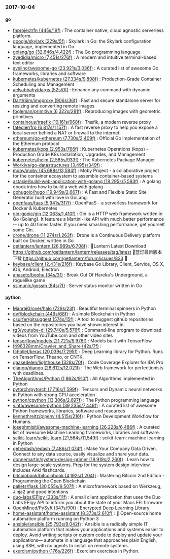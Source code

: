 ### 2017-10-04

#### go
* [fnproject/fn (445s/19f)](https://github.com/fnproject/fn) : The container native, cloud agnostic serverless platform.
* [google/skylark (229s/5f)](https://github.com/google/skylark) : Skylark in Go: the Skylark configuration language, implemented in Go
* [golang/go (32,646s/4,422f)](https://github.com/golang/go) : The Go programming language
* [zyedidia/micro (7,451s/276f)](https://github.com/zyedidia/micro) : A modern and intuitive terminal-based text editor
* [avelino/awesome-go (23,921s/3,036f)](https://github.com/avelino/awesome-go) : A curated list of awesome Go frameworks, libraries and software
* [kubernetes/kubernetes (27,334s/9,808f)](https://github.com/kubernetes/kubernetes) : Production-Grade Container Scheduling and Management
* [aelsabbahy/dargs (52s/0f)](https://github.com/aelsabbahy/dargs) : Enhance any command with dynamic arguments
* [DarthSim/imgproxy (906s/36f)](https://github.com/DarthSim/imgproxy) : Fast and secure standalone server for resizing and converting remote images
* [fogleman/primitive (6,322s/281f)](https://github.com/fogleman/primitive) : Reproducing images with geometric primitives.
* [containous/traefik (10,161s/968f)](https://github.com/containous/traefik) : Træfik, a modern reverse proxy
* [fatedier/frp (6,817s/1,157f)](https://github.com/fatedier/frp) : A fast reverse proxy to help you expose a local server behind a NAT or firewall to the internet.
* [ethereum/go-ethereum (7,730s/2,409f)](https://github.com/ethereum/go-ethereum) : Official Go implementation of the Ethereum protocol
* [kubernetes/kops (2,953s/766f)](https://github.com/kubernetes/kops) : Kubernetes Operations (kops) - Production Grade K8s Installation, Upgrades, and Management
* [kubernetes/helm (2,585s/933f)](https://github.com/kubernetes/helm) : The Kubernetes Package Manager
* [Workiva/go-datastructures (3,495s/349f)](https://github.com/Workiva/go-datastructures) : 
* [moby/moby (45,688s/13,594f)](https://github.com/moby/moby) : Moby Project - a collaborative project for the container ecosystem to assemble container-based systems
* [astaxie/build-web-application-with-golang (18,295s/5,593f)](https://github.com/astaxie/build-web-application-with-golang) : A golang ebook intro how to build a web with golang
* [gohugoio/hugo (19,949s/2,667f)](https://github.com/gohugoio/hugo) : A Fast and Flexible Static Site Generator built with love in GoLang.
* [openfaas/faas (5,941s/317f)](https://github.com/openfaas/faas) : OpenFaaS - a serverless framework for Docker & Kubernetes
* [gin-gonic/gin (12,063s/1,410f)](https://github.com/gin-gonic/gin) : Gin is a HTTP web framework written in Go (Golang). It features a Martini-like API with much better performance -- up to 40 times faster. If you need smashing performance, get yourself some Gin.
* [drone/drone (11,274s/1,263f)](https://github.com/drone/drone) : Drone is a Continuous Delivery platform built on Docker, written in Go
* [getlantern/lantern (26,989s/6,708f)](https://github.com/getlantern/lantern) : 🔴Lantern Latest Download https://github.com/getlantern/lantern/releases/tag/latest 🔴蓝灯最新版本下载 https://github.com/getlantern/forum/issues/833 🔴
* [keybase/client (2,431s/216f)](https://github.com/keybase/client) : Keybase Go Library, Client, Service, OS X, iOS, Android, Electron
* [anaseto/boohu (34s/3f)](https://github.com/anaseto/boohu) : Break Out Of Hareka's Underground, a roguelike game
* [ssimunic/gossm (84s/7f)](https://github.com/ssimunic/gossm) : Server status monitor written in Go

#### python
* [ManrajGrover/halo (729s/23f)](https://github.com/ManrajGrover/halo) : Beautiful terminal spinners in Python
* [dvf/blockchain (449s/68f)](https://github.com/dvf/blockchain) : A simple Blockchain in Python
* [csurfer/gitsuggest (574s/15f)](https://github.com/csurfer/gitsuggest) : A tool to suggest github repositories based on the repositories you have shown interest in.
* [rg3/youtube-dl (29,740s/5,576f)](https://github.com/rg3/youtube-dl) : Command-line program to download videos from YouTube.com and other video sites
* [tensorflow/models (21,721s/9,976f)](https://github.com/tensorflow/models) : Models built with TensorFlow
* [f496328mm/Crawler_and_Share (42s/7f)](https://github.com/f496328mm/Crawler_and_Share) : 
* [fchollet/keras (20,039s/7,295f)](https://github.com/fchollet/keras) : Deep Learning library for Python. Runs on TensorFlow, Theano, or CNTK.
* [gaasedelen/lighthouse (328s/70f)](https://github.com/gaasedelen/lighthouse) : Code Coverage Explorer for IDA Pro
* [django/django (28,612s/12,021f)](https://github.com/django/django) : The Web framework for perfectionists with deadlines.
* [TheAlgorithms/Python (1,962s/910f)](https://github.com/TheAlgorithms/Python) : All Algorithms implemented in Python
* [pytorch/pytorch (7,716s/1,599f)](https://github.com/pytorch/pytorch) : Tensors and Dynamic neural networks in Python with strong GPU acceleration
* [python/cpython (13,306s/2,697f)](https://github.com/python/cpython) : The Python programming language
* [vinta/awesome-python (39,235s/7,449f)](https://github.com/vinta/awesome-python) : A curated list of awesome Python frameworks, libraries, software and resources
* [kennethreitz/pipenv (4,515s/216f)](https://github.com/kennethreitz/pipenv) : Python Development Workflow for Humans.
* [josephmisiti/awesome-machine-learning (26,228s/6,486f)](https://github.com/josephmisiti/awesome-machine-learning) : A curated list of awesome Machine Learning frameworks, libraries and software.
* [scikit-learn/scikit-learn (21,564s/11,549f)](https://github.com/scikit-learn/scikit-learn) : scikit-learn: machine learning in Python
* [getredash/redash (7,486s/1,074f)](https://github.com/getredash/redash) : Make Your Company Data Driven. Connect to any data source, easily visualize and share your data.
* [donnemartin/system-design-primer (19,919s/2,260f)](https://github.com/donnemartin/system-design-primer) : Learn how to design large-scale systems. Prep for the system design interview. Includes Anki flashcards.
* [bitcoinbook/bitcoinbook (4,192s/1,204f)](https://github.com/bitcoinbook/bitcoinbook) : Mastering Bitcoin 2nd Edition - Programming the Open Blockchain
* [pallets/flask (30,055s/9,507f)](https://github.com/pallets/flask) : A microframework based on Werkzeug, Jinja2 and good intentions
* [duo-labs/EFIgy (333s/11f)](https://github.com/duo-labs/EFIgy) : A small client application that uses the Duo Labs EFIgy API to inform you about the state of your Macs EFI firmware
* [OpenMined/PySyft (347s/90f)](https://github.com/OpenMined/PySyft) : Encrypted Deep Learning Library
* [home-assistant/home-assistant (8,373s/2,610f)](https://github.com/home-assistant/home-assistant) : 🏡 Open-source home automation platform running on Python 3
* [ansible/ansible (25,793s/9,042f)](https://github.com/ansible/ansible) : Ansible is a radically simple IT automation platform that makes your applications and systems easier to deploy. Avoid writing scripts or custom code to deploy and update your applications— automate in a language that approaches plain English, using SSH, with no agents to install on remote systems.
* [exercism/python (176s/226f)](https://github.com/exercism/python) : Exercism exercises in Python.

